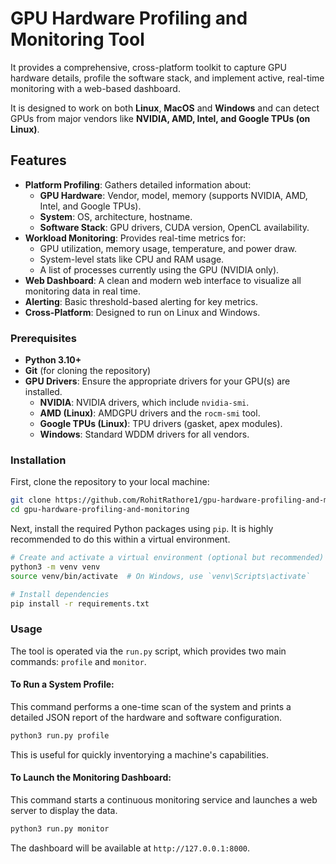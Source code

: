 # GPU Hardware Profiling and Monitoring Tool

It provides a comprehensive, cross-platform toolkit to capture GPU hardware details, profile the software stack, and implement active, real-time monitoring with a web-based dashboard.

It is designed to work on both **Linux**, **MacOS** and **Windows** and can detect GPUs from major vendors like **NVIDIA, AMD, Intel, and Google TPUs (on Linux)**.

## Features

- **Platform Profiling**: Gathers detailed information about:
  - **GPU Hardware**: Vendor, model, memory (supports NVIDIA, AMD, Intel, and Google TPUs).
  - **System**: OS, architecture, hostname.
  - **Software Stack**: GPU drivers, CUDA version, OpenCL availability.
- **Workload Monitoring**: Provides real-time metrics for:
  - GPU utilization, memory usage, temperature, and power draw.
  - System-level stats like CPU and RAM usage.
  - A list of processes currently using the GPU (NVIDIA only).
- **Web Dashboard**: A clean and modern web interface to visualize all monitoring data in real time.
- **Alerting**: Basic threshold-based alerting for key metrics.
- **Cross-Platform**: Designed to run on Linux and Windows.

### Prerequisites

- **Python 3.10+**
- **Git** (for cloning the repository)
- **GPU Drivers**: Ensure the appropriate drivers for your GPU(s) are installed.
  - **NVIDIA**: NVIDIA drivers, which include `nvidia-smi`.
  - **AMD (Linux)**: AMDGPU drivers and the `rocm-smi` tool.
  - **Google TPUs (Linux)**: TPU drivers (gasket, apex modules).
  - **Windows**: Standard WDDM drivers for all vendors.

### Installation

First, clone the repository to your local machine:

```bash
git clone https://github.com/RohitRathore1/gpu-hardware-profiling-and-monitoring.git
cd gpu-hardware-profiling-and-monitoring
```

Next, install the required Python packages using `pip`. It is highly recommended to do this within a virtual environment.

```bash
# Create and activate a virtual environment (optional but recommended)
python3 -m venv venv
source venv/bin/activate  # On Windows, use `venv\Scripts\activate`

# Install dependencies
pip install -r requirements.txt
```

### Usage

The tool is operated via the `run.py` script, which provides two main commands: `profile` and `monitor`.

#### To Run a System Profile:

This command performs a one-time scan of the system and prints a detailed JSON report of the hardware and software configuration.

```bash
python3 run.py profile
```

This is useful for quickly inventorying a machine's capabilities.

#### To Launch the Monitoring Dashboard:

This command starts a continuous monitoring service and launches a web server to display the data.

```bash
python3 run.py monitor
```

The dashboard will be available at `http://127.0.0.1:8000`.
